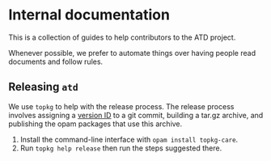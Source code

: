 Internal documentation
==

This is a collection of guides to help contributors to the ATD
project.

Whenever possible, we prefer to automate things over having people
read documents and follow rules.

Releasing `atd`
--

We use `topkg` to help with the release process. The release process
involves assigning a [version ID](https://semver.org/) to a git
commit, building a tar.gz archive, and publishing the opam packages
that use this archive.

1. Install the command-line interface with `opam install topkg-care`.
2. Run `topkg help release` then run the steps suggested there.
